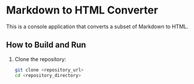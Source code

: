 # Markdown to HTML Converter

This is a console application that converts a subset of Markdown to HTML.

## How to Build and Run

1. Clone the repository:
   ```sh
   git clone <repository_url>
   cd <repository_directory>
